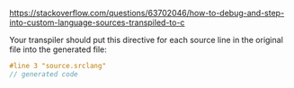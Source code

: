 https://stackoverflow.com/questions/63702046/how-to-debug-and-step-into-custom-language-sources-transpiled-to-c

Your transpiler should put this directive for each source line in the original file into the generated file:

```c
#line 3 "source.srclang"
// generated code
```
